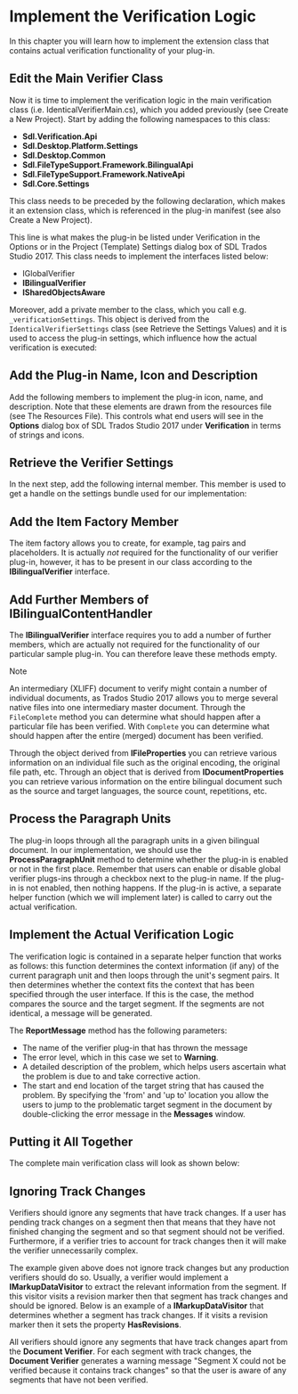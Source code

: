 Implement the Verification Logic
=====
In this chapter you will learn how to implement the extension class that contains actual verification functionality of your plug-in.

Edit the Main Verifier Class
----
Now it is time to implement the verification logic in the main verification class (i.e. IdenticalVerifierMain.cs), which you added previously (see Create a New Project). Start by adding the following namespaces to this class:

* **Sdl.Verification.Api**
* **Sdl.Desktop.Platform.Settings**
* **Sdl.Desktop.Common**
* **Sdl.FileTypeSupport.Framework.BilingualApi**
* **Sdl.FileTypeSupport.Framework.NativeApi**
* **Sdl.Core.Settings**
  
This class needs to be preceded by the following declaration, which makes it an extension class, which is referenced in the plug-in manifest (see also Create a New Project).

This line is what makes the plug-in be listed under Verification in the Options or in the Project (Template) Settings dialog box of SDL Trados Studio 2017.
This class needs to implement the interfaces listed below:

* IGlobalVerifier
* **IBilingualVerifier**
* **ISharedObjectsAware**
  
Moreover, add a private member to the class, which you call e.g. `_verificationSettings`. This object is derived from the `IdenticalVerifierSettings` class (see Retrieve the Settings Values) and it is used to access the plug-in settings, which influence how the actual verification is executed:

Add the Plug-in Name, Icon and Description
----
Add the following members to implement the plug-in icon, name, and description. Note that these elements are drawn from the resources file (see The Resources File). This controls what end users will see in the **Options** dialog box of SDL Trados Studio 2017 under **Verification** in terms of strings and icons.

Retrieve the Verifier Settings
-----
In the next step, add the following internal member. This member is used to get a handle on the settings bundle used for our implementation:

Add the Item Factory Member
-----
The item factory allows you to create, for example, tag pairs and placeholders. It is actually *not* required for the functionality of our verifier plug-in, however, it has to be present in our class according to the **IBilingualVerifier** interface.

Add Further Members of IBilingualContentHandler
-----
The **IBilingualVerifier** interface requires you to add a number of further members, which are actually not required for the functionality of our particular sample plug-in. You can therefore leave these methods empty.

> [!NOTE]
> An intermediary (XLIFF) document to verify might contain a number of individual documents, as Trados Studio 2017 allows you to merge several native files into one intermediary master document. Through the `FileComplete` method you can determine what should happen after a particular file has been verified. With `Complete` you can determine what should happen after the entire (merged) document has been verified.

Through the object derived from **IFileProperties** you can retrieve various information on an individual file such as the original encoding, the original file path, etc. Through an object that is derived from **IDocumentProperties** you can retrieve various information on the entire bilingual document such as the source and target languages, the source count, repetitions, etc.

Process the Paragraph Units
-----
The plug-in loops through all the paragraph units in a given bilingual document. In our implementation, we should use the **ProcessParagraphUnit** method to determine whether the plug-in is enabled or not in the first place. Remember that users can enable or disable global verifier plugs-ins through a checkbox next to the plug-in name. If the plug-in is not enabled, then nothing happens. If the plug-in is active, a separate helper function (which we will implement later) is called to carry out the actual verification.

Implement the Actual Verification Logic
------
The verification logic is contained in a separate helper function that works as follows: this function determines the context information (if any) of the current paragraph unit and then loops through the unit's segment pairs. It then determines whether the context fits the context that has been specified through the user interface. If this is the case, the method compares the source and the target segment. If the segments are not identical, a message will be generated.


The **ReportMessage** method has the following parameters:

* The name of the verifier plug-in that has thrown the message
* The error level, which in this case we set to **Warning**.
* A detailed description of the problem, which helps users ascertain what the problem is due to and take corrective action.
* The start and end location of the target string that has caused the problem. By specifying the 'from' and 'up to' location you allow the users to jump to the problematic target segment in the document by double-clicking the error message in the **Messages** window.
  
Putting it All Together
------

The complete main verification class will look as shown below:


Ignoring Track Changes
-----
Verifiers should ignore any segments that have track changes. If a user has pending track changes on a segment then that means that they have not finished changing the segment and so that segment should not be verified. Furthermore, if a verifier tries to account for track changes then it will make the verifier unnecessarily complex.

The example given above does not ignore track changes but any production verifiers should do so. Usually, a verifier would implement a **IMarkupDataVisitor** to extract the relevant information from the segment. If this visitor visits a revision marker then that segment has track changes and should be ignored. Below is an example of a **IMarkupDataVisitor** that determines whether a segment has track changes. If it visits a revision marker then it sets the property **HasRevisions**.

All verifiers should ignore any segments that have track changes apart from the **Document Verifier**. For each segment with track changes, the **Document Verifier** generates a warning message "Segment X could not be verified because it contains track changes" so that the user is aware of any segments that have not been verified.